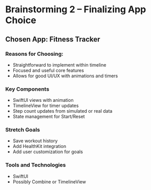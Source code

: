# Brainstorming 2 – Finalizing App Choice

## Chosen App: Fitness Tracker

### Reasons for Choosing:
- Straightforward to implement within timeline
- Focused and useful core features
- Allows for good UI/UX with animations and timers

### Key Components
- SwiftUI views with animation
- TimelineView for timer updates
- Step count updates from simulated or real data
- State management for Start/Reset

### Stretch Goals
- Save workout history
- Add HealthKit integration
- Add user customization for goals

### Tools and Technologies
- SwiftUI
- Possibly Combine or TimelineView
